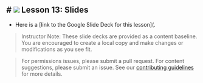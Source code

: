 
## # ![](https://ga-dash.s3.amazonaws.com/production/assets/logo-9f88ae6c9c3871690e33280fcf557f33.png)  Lesson 13: Slides

- Here is a [link to the Google Slide Deck for this lesson](.

> Instructor Note: These slide decks are provided as a content baseline. You are encouraged to create a local copy and make changes or modifications as you see fit. 

> For permissions issues, please submit a pull request. For content suggestions, please submit an issue. See our [contributing guidelines](../../../../contributing.md) for more details.
